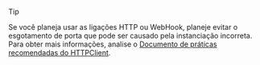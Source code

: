 > [!TIP]
>
> Se você planeja usar as ligações HTTP ou WebHook, planeje evitar o esgotamento de porta que pode ser causado pela instanciação incorreta. Para obter mais informações, analise o [Documento de práticas recomendadas do HTTPClient](https://github.com/mspnp/performance-optimization/blob/master/ImproperInstantiation/docs/ImproperInstantiation.md).
>
